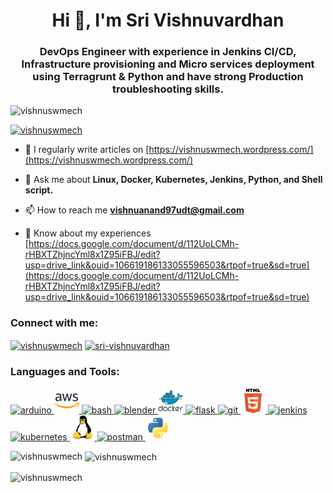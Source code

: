 <h1 align="center">Hi 👋, I'm Sri Vishnuvardhan</h1>
<h3 align="center">DevOps Engineer with experience in Jenkins CI/CD, Infrastructure provisioning and Micro services deployment using Terragrunt & Python and have strong Production troubleshooting skills.</h3>

<p align="left"> <img src="https://komarev.com/ghpvc/?username=vishnuswmech&label=Profile%20views&color=0e75b6&style=flat" alt="vishnuswmech" /> </p>

<p align="left"> <a href="https://github.com/ryo-ma/github-profile-trophy"><img src="https://github-profile-trophy.vercel.app/?username=vishnuswmech" alt="vishnuswmech" /></a> </p>

- 📝 I regularly write articles on [https://vishnuswmech.wordpress.com/](https://vishnuswmech.wordpress.com/)

- 💬 Ask me about **Linux, Docker, Kubernetes, Jenkins, Python, and Shell script.**

- 📫 How to reach me **vishnuanand97udt@gmail.com**

- 📄 Know about my experiences [https://docs.google.com/document/d/112UoLCMh-rHBXTZhjncYml8x1Z95iFBJ/edit?usp=drive_link&ouid=106619186133055596503&rtpof=true&sd=true](https://docs.google.com/document/d/112UoLCMh-rHBXTZhjncYml8x1Z95iFBJ/edit?usp=drive_link&ouid=106619186133055596503&rtpof=true&sd=true)

<h3 align="left">Connect with me:</h3>
<p align="left">
<a href="https://dev.to/vishnuswmech" target="blank"><img align="center" src="https://raw.githubusercontent.com/rahuldkjain/github-profile-readme-generator/master/src/images/icons/Social/devto.svg" alt="vishnuswmech" height="30" width="40" /></a>
<a href="https://linkedin.com/in/sri-vishnuvardhan" target="blank"><img align="center" src="https://raw.githubusercontent.com/rahuldkjain/github-profile-readme-generator/master/src/images/icons/Social/linked-in-alt.svg" alt="sri-vishnuvardhan" height="30" width="40" /></a>
</p>

<h3 align="left">Languages and Tools:</h3>
<p align="left"> <a href="https://www.arduino.cc/" target="_blank" rel="noreferrer"> <img src="https://cdn.worldvectorlogo.com/logos/arduino-1.svg" alt="arduino" width="40" height="40"/> </a> <a href="https://aws.amazon.com" target="_blank" rel="noreferrer"> <img src="https://raw.githubusercontent.com/devicons/devicon/master/icons/amazonwebservices/amazonwebservices-original-wordmark.svg" alt="aws" width="40" height="40"/> </a> <a href="https://www.gnu.org/software/bash/" target="_blank" rel="noreferrer"> <img src="https://www.vectorlogo.zone/logos/gnu_bash/gnu_bash-icon.svg" alt="bash" width="40" height="40"/> </a> <a href="https://www.blender.org/" target="_blank" rel="noreferrer"> <img src="https://download.blender.org/branding/community/blender_community_badge_white.svg" alt="blender" width="40" height="40"/> </a> <a href="https://www.docker.com/" target="_blank" rel="noreferrer"> <img src="https://raw.githubusercontent.com/devicons/devicon/master/icons/docker/docker-original-wordmark.svg" alt="docker" width="40" height="40"/> </a> <a href="https://flask.palletsprojects.com/" target="_blank" rel="noreferrer"> <img src="https://www.vectorlogo.zone/logos/pocoo_flask/pocoo_flask-icon.svg" alt="flask" width="40" height="40"/> </a> <a href="https://git-scm.com/" target="_blank" rel="noreferrer"> <img src="https://www.vectorlogo.zone/logos/git-scm/git-scm-icon.svg" alt="git" width="40" height="40"/> </a> <a href="https://www.w3.org/html/" target="_blank" rel="noreferrer"> <img src="https://raw.githubusercontent.com/devicons/devicon/master/icons/html5/html5-original-wordmark.svg" alt="html5" width="40" height="40"/> </a> <a href="https://www.jenkins.io" target="_blank" rel="noreferrer"> <img src="https://www.vectorlogo.zone/logos/jenkins/jenkins-icon.svg" alt="jenkins" width="40" height="40"/> </a> <a href="https://kubernetes.io" target="_blank" rel="noreferrer"> <img src="https://www.vectorlogo.zone/logos/kubernetes/kubernetes-icon.svg" alt="kubernetes" width="40" height="40"/> </a> <a href="https://www.linux.org/" target="_blank" rel="noreferrer"> <img src="https://raw.githubusercontent.com/devicons/devicon/master/icons/linux/linux-original.svg" alt="linux" width="40" height="40"/> </a> <a href="https://postman.com" target="_blank" rel="noreferrer"> <img src="https://www.vectorlogo.zone/logos/getpostman/getpostman-icon.svg" alt="postman" width="40" height="40"/> </a> <a href="https://www.python.org" target="_blank" rel="noreferrer"> <img src="https://raw.githubusercontent.com/devicons/devicon/master/icons/python/python-original.svg" alt="python" width="40" height="40"/> </a> </p>

<p><img align="left" src="https://github-readme-stats.vercel.app/api/top-langs?username=vishnuswmech&show_icons=true&locale=en&layout=compact" alt="vishnuswmech" /></p>

<p>&nbsp;<img align="center" src="https://github-readme-stats.vercel.app/api?username=vishnuswmech&show_icons=true&locale=en" alt="vishnuswmech" /></p>

<p><img align="center" src="https://github-readme-streak-stats.herokuapp.com/?user=vishnuswmech&" alt="vishnuswmech" /></p>
